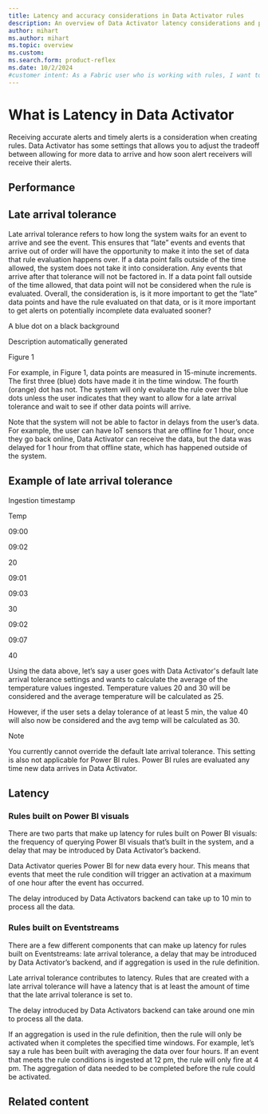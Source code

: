 ```yaml
---
title: Latency and accuracy considerations in Data Activator rules
description: An overview of Data Activator latency considerations and performance when building Data Activator rules.
author: mihart
ms.author: mihart
ms.topic: overview
ms.custom:  
ms.search.form: product-reflex
ms.date: 10/2/2024
#customer intent: As a Fabric user who is working with rules, I want to understand the factors that help to determine when actions are included and excluded from rule reporting.
---
```


# What is Latency in Data Activator

Receiving accurate alerts and timely alerts is a consideration when creating rules. Data Activator has some settings that allows you to adjust the tradeoff between allowing for more data to arrive and how soon alert receivers will receive their alerts.

## Performance 

## Late arrival tolerance 

Late arrival tolerance refers to how long the system waits for an event to arrive and see the event. This ensures that “late” events and events that arrive out of order will have the opportunity to make it into the set of data that rule evaluation happens over. If a data point falls outside of the time allowed, the system does not take it into consideration. Any events that arrive after that tolerance will not be factored in. 
If a data point fall outside of the time allowed, that data point will not be considered when the rule is evaluated.
Overall, the consideration is, is it more important to get the “late” data points and have the rule evaluated on that data, or is it more important to get alerts on potentially incomplete data evaluated sooner?  

A blue dot on a black background

Description automatically generated  

Figure 1 

For example, in Figure 1, data points are measured in 15-minute increments. The first three (blue) dots have made it in the time window. The fourth (orange) dot has not. The system will only evaluate the rule over the blue dots unless the user indicates that they want to allow for a late arrival tolerance and wait to see if other data points will arrive.  

Note that the system will not be able to factor in delays from the user’s data. For example, the user can have IoT sensors that are offline for 1 hour, once they go back online, Data Activator can receive the data, but the data was delayed for 1 hour from that offline state, which has happened outside of the system. 

## Example of late arrival tolerance

Ingestion timestamp  

Temp  

09:00  

09:02  

20  

09:01  

09:03  

30  

09:02  

09:07  

40  

Using the data above, let’s say a user goes with Data Activator's default late arrival tolerance settings and wants to calculate the average of the temperature values ingested. Temperature values 20 and 30 will be considered and the average temperature will be calculated as 25.  

However, if the user sets a delay tolerance of at least 5 min, the value 40 will also now be considered and the avg temp will be calculated as 30.  

> [!NOTE]
> You currently cannot override the default late arrival tolerance. This setting is also not applicable for Power BI rules. Power BI rules are evaluated any time new data arrives in Data Activator. 

## Latency 

### Rules built on Power BI visuals 

There are two parts that make up latency for rules built on Power BI visuals: the frequency of querying Power BI visuals that’s built in the system, and a delay that may be introduced by Data Activator’s backend. 

Data Activator queries Power BI for new data every hour. This means that events that meet the rule condition will trigger an activation at a maximum of one hour after the event has occurred. 

The delay introduced by Data Activators backend can take up to 10 min to process all the data. 

### Rules built on Eventstreams 

There are a few different components that can make up latency for rules built on Eventstreams: late arrival tolerance, a delay that may be introduced by Data Activator’s backend, and if aggregation is used in the rule definition. 

Late arrival tolerance contributes to latency. Rules that are created with a late arrival tolerance will have a latency that is at least the amount of time that the late arrival tolerance is set to. 

The delay introduced by Data Activators backend can take around one min to process all the data. 

If an aggregation is used in the rule definition, then the rule will only be activated when it completes the specified time windows. For example, let’s say a rule has been built with averaging the data over four hours. If an event that meets the rule conditions is ingested at 12 pm, the rule will only fire at 4 pm. The aggregation of data needed to be completed before the rule could be activated. 

## Related content

